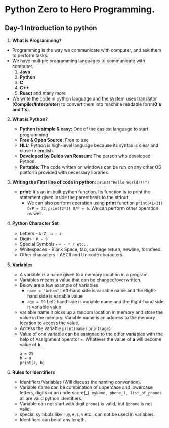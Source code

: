 # Python Zero to Hero Programming.

## Day-1 Introduction to python

1. **What is Programming?**
  - Programming is the way we communicate with computer, and ask them to perform tasks.
  - We have multiple programming languages to communicate with computer.
    1. **Java**
    2. **Python**
    3. **C**
    4. **C++**
    5. **React** and many more
  - We write the code in python language and the system uses translator (**Compiler/Interpreter**) to convert them into machine readable form(**0's and 1's**).

2. **What is Python?**
   - **Python is simple & easy:** One of the easiest language to start programming 
   - **Free & Open Source:** Free to use 
   - **HLL:** Python is high-level language because its syntax is clear and close to english.
   - **Developed by Guido van Rossum:** The person who developed Python.
   - **Portable:** The code written on windows can be run on any other OS platform provided with necessary libraries.
  
3. **Writing the First line of code in python:** `print("Hello World!!!")`
   - **print:** It's an in-built python function. Its function is to print the statement given inside the parenthesis to the stdout.
     - We can also perform operation using **print** function `print(41+31) O/P = 72`, `print(2*3) O/P = 6`. We can perform other operation as well.

4. **Python Character Set**
   - Letters - `A-Z, a - z`
   - Digits - `0 - 9`
   - Special Symbols - `+ - * / etc..`
   - Whitespaces - Blank Space, tab, carriage return, newline, formfeed.
   - Other characters - ASCII and Unicode characters.
  
5. **Variables**
   - A variable is a name given to a memory location in a program.
   - Variables means a value that can be changed/overwritten.
   - Below are a few example of Variables
     - `name = "Arhan"` Left-hand side is variable name and the Right-hand side is variable value
     - `age = 09`         Left-hand side is variable name and the Right-hand side is variable value
   - variable name it picks up a random location in memory and store the value in the memory. Variable name is an address to the memory location to access the value.
   - Access the variable `print(name)` `print(age)`
   - Value of one variable can be assigned to the other variables with the help of Assignment operator `=`. Whatever the value of **a** will become value of **b**.
     ```
     a = 25
     b = a
     print(a, b)
     ```
6. **Rules for Identifiers**
   - Identifiers/Variables (Will discuss the naming convention).
   - Variable name can be combination of uppercase and lowercase letters, digits or an underscore(_). `myName, phone_1, list_of_phones` all are valid python identifiers.
   - Variable can not start with digit `phone1` is valid, but `1phone` is not valid.
   - special symbols like `!,@,#,$,%` etc.. can not be used in variables.
   - Identifiers can be of any length.
